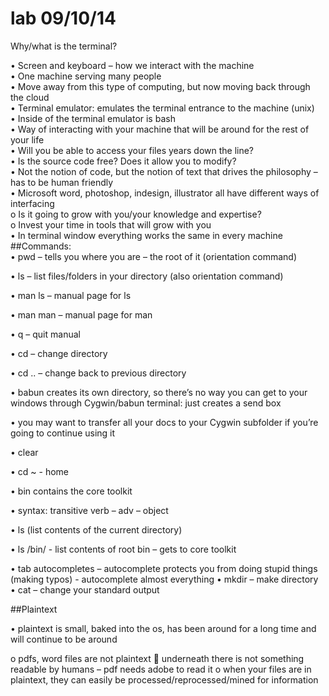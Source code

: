# lab 09/10/14
Why/what is the terminal?

•	Screen and keyboard – how we interact with the machine  
•	One machine serving many people  
•	Move away from this type of computing, but now moving back through the cloud  
•	Terminal emulator: emulates the terminal entrance to the machine (unix)  
•	Inside of the terminal emulator is bash  
•	Way of interacting with your machine that will be around for the rest of your life  
•	Will you be able to access your files years down the line?  
•	Is the source code free? Does it allow you to modify?  
•	Not the notion of code, but the notion of text that drives the philosophy – has to be human friendly  
•	Microsoft word, photoshop, indesign, illustrator all have different ways of interfacing   
o	Is it going to grow with you/your knowledge and expertise?   
o	Invest your time in tools that will grow with you  
•	In terminal window everything works the same in every machine   
##Commands:   
•	pwd – tells you where you are – the root of it (orientation command)

•	ls – list files/folders in your directory (also orientation command)

•	man ls – manual page for ls 

•	man man – manual page for man

•	q – quit manual 

•	cd – change directory

•	cd .. – change back to previous directory

•	babun creates its own directory, so there’s no way you can get to your windows through Cygwin/babun terminal: just creates a send box

•	you may want to transfer all your docs to your Cygwin subfolder if you’re going to continue using it 

•	clear


•	cd ~ - home 

•	bin contains the core toolkit 

•	syntax: transitive verb – adv – object 

•	ls (list contents of the current directory) 

•	ls /bin/ - list contents of root bin – gets to core toolkit 

•	tab autocompletes – autocomplete protects you from doing stupid things (making typos)  - autocomplete almost everything
•	mkdir – make directory
•	cat – change your standard output 


##Plaintext

•	plaintext is small, baked into the os, has been around for a long time and will continue to be around

o	pdfs, word files are not plaintext 
	underneath there is not something readable by humans – pdf needs adobe to read it
o	when your files are in plaintext, they can easily be processed/reprocessed/mined for information
